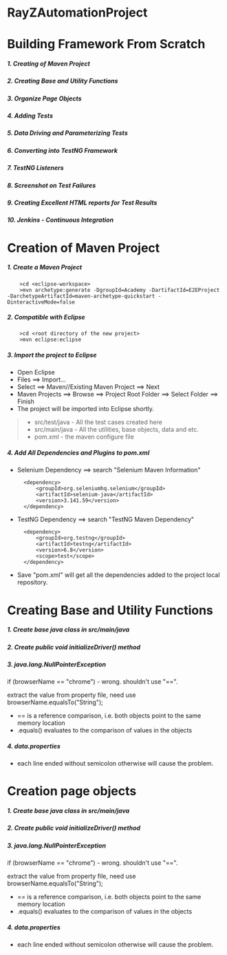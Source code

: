 # RayZAutomationProject

# Building Framework From Scratch

##### 1. Creating of Maven Project

##### 2. Creating Base and Utility Functions

##### 3. Organize Page Objects

##### 4. Adding Tests
	
##### 5. Data Driving and Parameterizing Tests

##### 6. Converting into TestNG Framework

##### 7. TestNG Listeners

##### 8. Screenshot on Test Failures

##### 9. Creating Excellent HTML reports for Test Results
	
##### 10. Jenkins - Continuous Integration

# Creation of Maven Project

##### 1. Create a Maven Project

		>cd <eclipse-workspace>
		>mvn archetype:generate -DgroupId=Academy -DartifactId=E2EProject -DarchetypeArtifactId=maven-archetype-quickstart -DinteractiveMode=false

##### 2. Compatible with Eclipse

		>cd <root directory of the new project>
		>mvn eclipse:eclipse

##### 3. Import the project to Eclipse

* Open Eclipse
* Files ==> Import... 
* Select ==> Maven//Existing Maven Project ==> Next
* Maven Projects ==> Browse ==> Project Root Folder ==> Select Folder ==> Finish
* The project will be imported into Eclipse shortly.

>* src/test/java - All the test cases created here
>* src/main/java - All the utilities, base objects, data and etc.
>* pom.xml - the maven configure file

##### 4. Add All Dependencies and Plugins to pom.xml

* Selenium Dependency ==> search "Selenium Maven Information"

		<dependency>
			<groupId>org.seleniumhq.selenium</groupId>
			<artifactId>selenium-java</artifactId>
			<version>3.141.59</version>
		</dependency>
	
* TestNG Dependency ==> search "TestNG Maven Dependency"

		<dependency>
			<groupId>org.testng</groupId>
			<artifactId>testng</artifactId>
			<version>6.8</version>
			<scope>test</scope>
		</dependency>

* Save "pom.xml" will get all the dependencies added to the project local repository.
	
# Creating Base and Utility Functions

##### 1. Create base java class in src/main/java

##### 2. Create public void initializeDriver() method

##### 3. java.lang.NullPointerException
if (browserName == "chrome") - wrong. shouldn't use "==".

extract the value from property file, need use browserName.equalsTo("String");

* == is a reference comparison, i.e. both objects point to the same memory location
* .equals() evaluates to the comparison of values in the objects

##### 4. data.properties
* each line ended without semicolon otherwise will cause the problem.

# Creation page objects

##### 1. Create base java class in src/main/java

##### 2. Create public void initializeDriver() method

##### 3. java.lang.NullPointerException
if (browserName == "chrome") - wrong. shouldn't use "==".

extract the value from property file, need use browserName.equalsTo("String");

* == is a reference comparison, i.e. both objects point to the same memory location
* .equals() evaluates to the comparison of values in the objects

##### 4. data.properties
* each line ended without semicolon otherwise will cause the problem.

	

 
